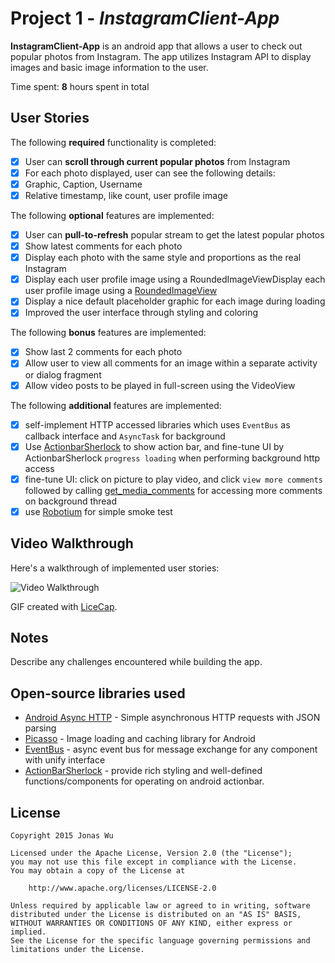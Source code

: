 # Project 1 - *InstagramClient-App*

**InstagramClient-App** is an android app that allows a user to check out popular photos from Instagram. The app utilizes Instagram API to display images and basic image information to the user.

Time spent: **8** hours spent in total

## User Stories

The following **required** functionality is completed:

* [x] User can **scroll through current popular photos** from Instagram
* [x] For each photo displayed, user can see the following details:
* [x] Graphic, Caption, Username
* [x] Relative timestamp, like count, user profile image

The following **optional** features are implemented:

* [x] User can **pull-to-refresh** popular stream to get the latest popular photos
* [x] Show latest comments for each photo
* [x] Display each photo with the same style and proportions as the real Instagram
* [x] Display each user profile image using a RoundedImageViewDisplay each user profile image using a [RoundedImageView](https://github.com/vinc3m1/RoundedImageView)
* [x] Display a nice default placeholder graphic for each image during loading
* [x] Improved the user interface through styling and coloring

The following **bonus** features are implemented:

* [x] Show last 2 comments for each photo
* [x] Allow user to view all comments for an image within a separate activity or dialog fragment
* [x] Allow video posts to be played in full-screen using the VideoView

The following **additional** features are implemented:

* [x] self-implement HTTP accessed libraries which uses `EventBus` as callback interface and `AsyncTask` for background
* [x] Use [ActionbarSherlock](http://actionbarsherlock.com/) to show action bar, and fine-tune UI by ActionbarSherlock  `progress loading` when performing background http access
* [x] fine-tune UI: click on picture to play video, and click `view more comments` followed by calling [get_media_comments](https://instagram.com/developer/endpoints/comments/#get_media_comments) for accessing more comments on background thread
* [x] use [Robotium](https://code.google.com/p/robotium/) for simple smoke test

## Video Walkthrough

Here's a walkthrough of implemented user stories:

<img src='./demo.gif' title='Video Walkthrough' width='' alt='Video Walkthrough' />

GIF created with [LiceCap](http://www.cockos.com/licecap/).

## Notes

Describe any challenges encountered while building the app.

## Open-source libraries used

- [Android Async HTTP](https://github.com/loopj/android-async-http) - Simple asynchronous HTTP requests with JSON parsing
- [Picasso](http://square.github.io/picasso/) - Image loading and caching library for Android
- [EventBus](http://greenrobot.github.io/EventBus/) - async event bus for message exchange for any component with unify interface
- [ActionBarSherlock](http://actionbarsherlock.com/) - provide rich styling and well-defined functions/components for operating on android actionbar.

## License

    Copyright 2015 Jonas Wu

    Licensed under the Apache License, Version 2.0 (the "License");
    you may not use this file except in compliance with the License.
    You may obtain a copy of the License at

        http://www.apache.org/licenses/LICENSE-2.0

    Unless required by applicable law or agreed to in writing, software
    distributed under the License is distributed on an "AS IS" BASIS,
    WITHOUT WARRANTIES OR CONDITIONS OF ANY KIND, either express or implied.
    See the License for the specific language governing permissions and
    limitations under the License.
